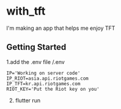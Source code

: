 # with_tft

I'm making an app that helps me enjoy TFT

## Getting Started

1.add the .env file
/.env

```
IP='Working on server code'
IP_RIOT=asia.api.riotgames.com
IP_TFT=kr.api.riotgames.com
RIOT_KEY='Put the Riot key on you'

```

2. flutter run 
